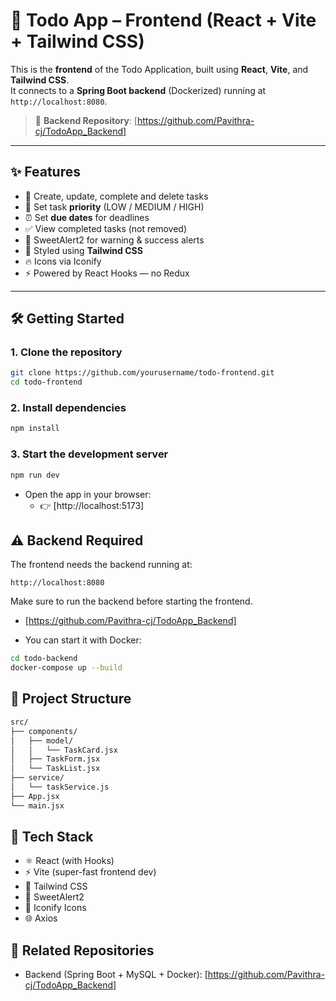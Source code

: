 # 🎨 Todo App – Frontend (React + Vite + Tailwind CSS)

This is the **frontend** of the Todo Application, built using **React**, **Vite**, and **Tailwind CSS**.  
It connects to a **Spring Boot backend** (Dockerized) running at `http://localhost:8080`.

> 🔗 **Backend Repository**: [https://github.com/Pavithra-cj/TodoApp_Backend]

---

## ✨ Features

- 📝 Create, update, complete and delete tasks
- 📌 Set task **priority** (LOW / MEDIUM / HIGH)
- ⏰ Set **due dates** for deadlines
- ✅ View completed tasks (not removed)
- 💬 SweetAlert2 for warning & success alerts
- 🎨 Styled using **Tailwind CSS**
- 🔥 Icons via Iconify
- ⚡ Powered by React Hooks — no Redux

---

## 🛠️ Getting Started

### 1. Clone the repository

```bash
git clone https://github.com/yourusername/todo-frontend.git
cd todo-frontend
```

### 2. Install dependencies

```bash
npm install
```

### 3. Start the development server

```bash
npm run dev
```

- Open the app in your browser:
  - 👉 [http://localhost:5173]

## ⚠️ Backend Required
The frontend needs the backend running at:

```arduino
http://localhost:8080
```

Make sure to run the backend before starting the frontend.
* [https://github.com/Pavithra-cj/TodoApp_Backend]

- You can start it with Docker:

```bash
cd todo-backend
docker-compose up --build
```

## 📂 Project Structure

```graphql
src/
├── components/
│   ├── model/
│   │   └── TaskCard.jsx
│   ├── TaskForm.jsx
│   └── TaskList.jsx
├── service/
│   └── taskService.js
├── App.jsx
└── main.jsx
```

## 🧠 Tech Stack

* ⚛️ React (with Hooks)
* ⚡ Vite (super-fast frontend dev)
* 💅 Tailwind CSS
* 💬 SweetAlert2
* 🎯 Iconify Icons
* 🌐 Axios

## 🔗 Related Repositories

* Backend (Spring Boot + MySQL + Docker): [https://github.com/Pavithra-cj/TodoApp_Backend]
